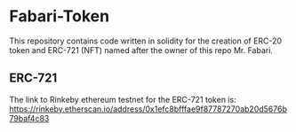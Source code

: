 # Fabari-Token
This repository contains code written in solidity for the creation of ERC-20 token and ERC-721 (NFT) named after the owner of this repo Mr. Fabari.

## ERC-721
The link to Rinkeby ethereum testnet for the ERC-721 token is: https://rinkeby.etherscan.io/address/0x1efc8bfffae9f87787270ab20d5676b79baf4c83


